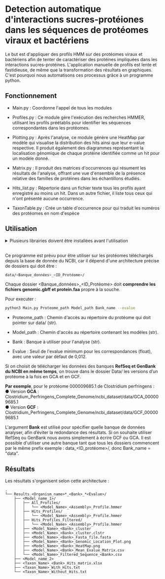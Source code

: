 # Detection automatique d'interactions sucres-protéiones dans les séquences de protéomes viraux et bactériens

Le but est d'appliquer des profils HMM sur des protéomes viraux et bactériens afin de tenter de caractériser des protéines impliquées dans les interactions sucres-protéines. L'application manuelle de profils est lente et fastidieuse, de même que la transformation des résultats en graphiques. C'est pourquoi nous automatisons ces processus grâce à un programme python. 


## Fonctionnement

-   Main.py : Coordonne l'appel de tous les modules

-	Profiles.py : Ce module gère l'exécution des recherches HMMER, utilisant les profils préétablis pour identifier les séquences correspondantes dans les protéomes.

-	Plotting.py : Après l'analyse, ce module génère une HeatMap par modèle qui visualise la distribution des hits ainsi que leur e-value respective. Il produit également des diagrammes représentant la localisation génomique de chaque protéine identifiée comme un hit pour un modèle donné.

-	Matrix.py : Il produit des matrices d'occurrences qui résument les résultats de l'analyse, offrant une vue d'ensemble de la présence relative des familles de protéines dans les échantillons étudiés.

-	Hits_list.py : Répertorie dans un fichier texte tous les profils ayant enregistré au moins un hit. Dans un autre fichier, il liste tous ceux qui n'ont présenté aucune occurrence.  

- TaxonTable.py : Crée un table d'occurrence pour qui traduit les numéros des protéomes en nom d'espèce


## Utilisation


<details>

<summary>Plusieurs librairies doivent être installées avant l'utilisation </summary>

<br>
-	Os<br>
-	Sys<br>
-	Shutil<br>
-	Glob<br>
-	Argparse<br>
-	Time<br>
-	Pandas<br>
-	Openpyxl.utils<br>
-	Bio<br>
-	Collections<br>
-	Matplotlib<br>
-	Seaborn<br>
-	Numpy<br>
-	Subprocess<br>
-	Csv<br>
-	Multiprocessing<br>
</details>
<br>

Ce programme est prévu pour être utiliser sur les protéomes téléchargés depuis la base de donnée du NCBI, car il dépend d'une architecture précise de dossiers qui doit être : 
```bash
data/<Banque_données>_<ID_Protéome>/
```
Chaque dossier <Banque_données>_<ID_Protéome> doit **comprendre les fichiers genomic.gbff et protein.faa** propre à la souche.<br>

Pour executer :
  
```bash
python3 Main.py Proteome_path Model_path Bank_name --evalue 
```

- Proteome_path : Chemin d'accès au répertoire du protéome qui doit pointer sur data/ (str).

- Model_path : Chemin d'accès au répertoire contenant les modèles (str).

- Bank : Banque à utiliser pour l'analyse (str).

- Evalue : Seuil de l'evalue minimum pour les correspondances (float), avec une valeur par défaut de 0,012.


Si on choisit de télécharger les données des banques **RefSeq et GenBank du NCBI en même temps**, on trouve dans le dossier Data/ les versions d’un protéome à la fois en GCA et en GCF.<br>

**Par exemple**, pour le protéome 000009685.1 de Clostridium perfringens :<br>
●	Version **GCA** : <br>
Clostridium_Perfringens_Complete_Genome/ncbi_dataset/data/GCA_000009685.1<br>
●	Version **GCF** :<br>
Clostridium_Perfringens_Complete_Genome/ncbi_dataset/data/GCF_000009685.1<br>

L'argument **Bank** est utilisé pour spécifier quelle banque de données analyser, afin d’éviter la redondance des résultats. Si on souhaite utiliser RefSeq ou GenBank nous avons simplement à écrire GCF ou GCA. Il est possible d'utiliser une autre banque tant que tous les dossiers commencent par le même prefix exemple : data_<ID_protéome>/, donc Bank_name = "data".

## Résultats 
Les résultats s'organisent selon cette architecture : 
```
.
└── Results_<Organism_name>*_<Bank>_*<Evalue>/
    ├── <Model_name_1>/
    │   ├── All_Profiles/
    │   │   └── <Model_Name>_<Assembly>_Profile.hmmer
    │   ├── Hits_Profiles/
    │   │   └── <Model_Name>_<Assembly>_Profile.hmmer
    │   ├── Hits_Profiles_Filtered/
    │   │   └── <Model_Name>_<Assembly>_Profile.hmmer
    │   ├── <Model_Name>_<Bank>_cluster
    │   ├── <Model_Name>_<Bank>_cluster.clstr
    │   ├── <Model_Name>_<Bank>_Fasta_file.fasta
    │   ├── <Model_Name>_<Bank>_Genomic_Location_Plot.png
    │   ├── <Model_Name>_<Bank>_HeatMap.png
    │   ├── <Model_Name>_<Bank>_Mean_Evalue_Matrix.csv
    │   └── <Model_Name>_Filtered_Sequence_<Bank>.csv
    ├── <Model_name_2>
    ├── <Taxon_Name>_<Bank>_Hits_matrix.xlsx
    ├── <Taxon_Name>_With_Hits.txt
    └── <Taxon_Name>_Without_Hits.txt
```
